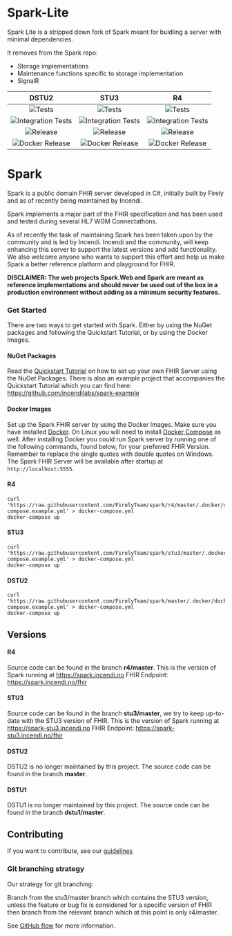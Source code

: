 Spark-Lite
==========
Spark Lite is a stripped down fork of Spark meant for buidling a server with minimal dependencies.

It removes from the Spark repo:
- Storage implementations
- Maintenance functions specific to storage implementation
- SignalR 

|DSTU2|STU3|R4
|:-:|:-:|:-:
|![Tests](https://github.com/FirelyTeam/spark/actions/workflows/run_tests.yaml/badge.svg?branch=master)|![Tests](https://github.com/FirelyTeam/spark/actions/workflows/run_tests.yaml/badge.svg?branch=stu3%2Fmaster)|![Tests](https://github.com/FirelyTeam/spark/actions/workflows/run_tests.yaml/badge.svg?branch=r4%2Fmaster)
|![Integration Tests](https://github.com/FirelyTeam/spark/actions/workflows/integration_tests.yml/badge.svg?branch=master)|![Integration Tests](https://github.com/FirelyTeam/spark/actions/workflows/integration_tests.yml/badge.svg?branch=stu3%2Fmaster)|![Integration Tests](https://github.com/FirelyTeam/spark/actions/workflows/integration_tests.yml/badge.svg?branch=r4%2Fmaster)
|![Release](https://github.com/FirelyTeam/spark/actions/workflows/nuget_deploy.yml/badge.svg)|![Release](https://github.com/FirelyTeam/spark/actions/workflows/nuget_deploy.yml/badge.svg)|![Release](https://github.com/FirelyTeam/spark/actions/workflows/nuget_deploy.yml/badge.svg)
|![Docker Release](https://github.com/FirelyTeam/spark/actions/workflows/docker_image_linux.yml/badge.svg)|![Docker Release](https://github.com/FirelyTeam/spark/actions/workflows/docker_image_linux.yml/badge.svg)|![Docker Release](https://github.com/FirelyTeam/spark/actions/workflows/docker_image_linux.yml/badge.svg)

Spark
=====

Spark is a public domain FHIR server developed in C#, initially built by Firely and as of recently being
maintained by Incendi.

Spark implements a major part of the FHIR specification and has been used and tested during several
HL7 WGM Connectathons.

As of recently the task of maintaining Spark has been taken upon by the community and is led by Incendi.
Incendi and the community, will keep enhancing this server to support the latest versions and add functionality.
We also welcome anyone who wants to support this effort and help us make Spark a better reference
platform and playground for FHIR.

**DISCLAIMER: The web projects Spark.Web and Spark are meant as reference implementations and should never be used out of the box in a production environment without adding as a minimum security features.**

### Get Started
There are two ways to get started with Spark. Either by using the NuGet packages and following the Quickstart Tutorial, or by using the Docker Images.

#### NuGet Packages
Read the [Quickstart Tutorial](https://firelyteam.github.io/spark/quickstart) on how to set up your own FHIR Server using the NuGet Packages. There is also an example project that accompanies the Quickstart Tutorial which you can find here: https://github.com/incendilabs/spark-example

#### Docker Images
Set up the Spark FHIR server by using the Docker Images. Make sure you have installed [Docker](https://docs.docker.com/install/). On Linux you will need to install [Docker Compose](https://docs.docker.com/compose/install/) as well. After installing Docker you could run Spark server by running one of the following commands, found below, for your preferred FHIR Version. Remember to replace the single quotes with double quotes on Windows. The Spark FHIR Server will be available after startup at `http://localhost:5555`.

#### R4
```
curl 'https://raw.githubusercontent.com/FirelyTeam/spark/r4/master/.docker/docker-compose.example.yml' > docker-compose.yml
docker-compose up
```
#### STU3
```
curl 'https://raw.githubusercontent.com/FirelyTeam/spark/stu3/master/.docker/docker-compose.example.yml' > docker-compose.yml
docker-compose up`
```

#### DSTU2
```
curl 'https://raw.githubusercontent.com/FirelyTeam/spark/master/.docker/docker-compose.example.yml' > docker-compose.yml 
docker-compose up
```
## Versions

#### R4
Source code can be found in the branch **r4/master**. This is the version of Spark running at https://spark.incendi.no
FHIR Endpoint: https://spark.incendi.no/fhir

#### STU3
Source code can be found in the branch **stu3/master**, we try to keep up-to-date with the STU3 version of FHIR.
This is the version of Spark running at https://spark-stu3.incendi.no FHIR Endpoint: https://spark-stu3.incendi.no/fhir

#### DSTU2
DSTU2 is no longer maintained by this project. The source code can be found in the branch **master**.

#### DSTU1
DSTU1 is no longer maintained by this project. The source code can be found in the branch **dstu1/master**.

## Contributing
If you want to contribute, see our [guidelines](https://github.com/furore-fhir/spark/wiki/Contributing)

### Git branching strategy
Our strategy for git branching:

Branch from the stu3/master branch which contains the STU3 version, unless the feature or bug fix is considered for a specific version of FHIR then branch from the relevant branch which at this point is only r4/master.

See [GitHub flow](https://guides.github.com/introduction/flow/) for more information.
